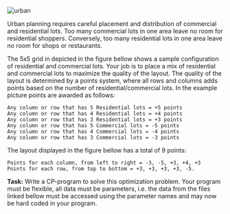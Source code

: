 ![urban](https://user-images.githubusercontent.com/64482881/111470691-6b165780-8728-11eb-9627-b1fce2bfe8bc.png)

Urban planning requires careful placement and distribution of commercial and residential lots. Too many commercial lots in one area leave no room for residential shoppers. Conversely, too many residential lots in one area leave no room for shops or restaurants.

The 5x5 grid in depicted in the figure bellow shows a sample configuration of residential and commercial lots. Your job is to place a mix of residential and commercial lots to maximize the quality of the layout. The quality of the layout is determined by a points system, where all rows and columns adds points based on the number of residential/commercial lots. In the example picture points are awarded as follows:

    Any column or row that has 5 Residential lots = +5 points
    Any column or row that has 4 Residential lots = +4 points
    Any column or row that has 3 Residential lots = +3 points
    Any column or row that has 5 Commercial lots = -5 points
    Any column or row that has 4 Commercial lots = -4 points
    Any column or row that has 3 Commercial lots = -3 points

The layout displayed in the figure bellow has a total of 9 points:

    Points for each column, from left to right = -3, -5, +3, +4, +3
    Points for each row, from top to bottom = +3, +3, +3, +3, -5.

**Task:** Write a CP-program to solve this optimization problem. Your program must be flexible, all data must be parameters, i.e. the data from the files linked bellow must be accessed using the parameter names and may now be hard coded in your program.

